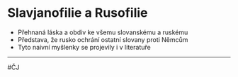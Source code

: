 # Slavjanofilie a Rusofilie

- Přehnaná láska a obdiv ke všemu slovanskému a ruskému
- Představa, že rusko ochrání ostatní slovany proti Němcům
- Tyto naivní myšlenky se projevily i v literatuře

---
#ČJ 